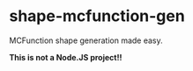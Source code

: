 # shape-mcfunction-gen
MCFunction shape generation made easy.

**This is not a Node.JS project!!**

